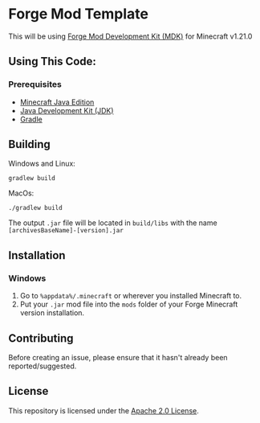 # Forge Mod Template

This will be using [Forge Mod Development Kit (MDK)](https://files.minecraftforge.net/net/minecraftforge/forge/index_1.21.html) for Minecraft v1.21.0

## Using This Code:

### Prerequisites

- [Minecraft Java Edition](https://www.minecraft.net/en-us/store/minecraft-java-bedrock-edition-pc)
- [Java Development Kit (JDK)](https://www.oracle.com/java/technologies/javase-jdk11-downloads.html)
- [Gradle](https://gradle.org/)

## Building

Windows and Linux:
```console
gradlew build
```

MacOs:
```console
./gradlew build
```

The output `.jar` file will be located in `build/libs` with the name `[archivesBaseName]-[version].jar`

## Installation

### Windows

1. Go to `%appdata%/.minecraft` or wherever you installed Minecraft to.
2. Put your `.jar` mod file into the `mods` folder of your Forge Minecraft version installation.

## Contributing

Before creating an issue, please ensure that it hasn't already been reported/suggested.

## License

This repository is licensed under the [Apache 2.0 License](LICENSE).
